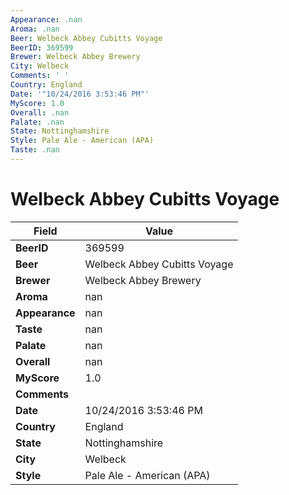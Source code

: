 ```yaml
---
Appearance: .nan
Aroma: .nan
Beer: Welbeck Abbey Cubitts Voyage
BeerID: 369599
Brewer: Welbeck Abbey Brewery
City: Welbeck
Comments: ' '
Country: England
Date: '"10/24/2016 3:53:46 PM"'
MyScore: 1.0
Overall: .nan
Palate: .nan
State: Nottinghamshire
Style: Pale Ale - American (APA)
Taste: .nan
---
```


# Welbeck Abbey Cubitts Voyage

| Field         | Value |
|---------------|-------|
| **BeerID** | 369599 |
| **Beer** | Welbeck Abbey Cubitts Voyage |
| **Brewer** | Welbeck Abbey Brewery |
| **Aroma** | nan |
| **Appearance** | nan |
| **Taste** | nan |
| **Palate** | nan |
| **Overall** | nan |
| **MyScore** | 1.0 |
| **Comments** |   |
| **Date** | 10/24/2016 3:53:46 PM |
| **Country** | England |
| **State** | Nottinghamshire |
| **City** | Welbeck |
| **Style** | Pale Ale - American (APA) |
